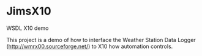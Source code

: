 # JimsX10
WSDL X10 demo

This project is a demo of how to interface the Weather Station Data Logger (http://wmrx00.sourceforge.net/) 
to X10 how automation controls.
